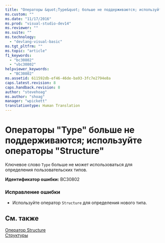 ```yaml
---
title: "Операторы &quot;Type&quot; больше не поддерживаются; используйте операторы &quot;Structure&quot; | Microsoft Docs"
ms.custom: ""
ms.date: "11/17/2016"
ms.prod: "visual-studio-dev14"
ms.reviewer: ""
ms.suite: ""
ms.technology: 
  - "devlang-visual-basic"
ms.tgt_pltfrm: ""
ms.topic: "article"
f1_keywords: 
  - "bc30802"
  - "vbc30802"
helpviewer_keywords: 
  - "BC30802"
ms.assetid: 611592db-ef46-46de-ba93-3fc7e2794e8a
caps.latest.revision: 8
caps.handback.revision: 8
author: "stevehoag"
ms.author: "shoag"
manager: "wpickett"
translationtype: Human Translation
---
```

# Операторы &quot;Type&quot; больше не поддерживаются; используйте операторы &quot;Structure&quot;
Ключевое слово `Type` больше не может использоваться для определения пользовательских типов.  
  
 **Идентификатор ошибки:** BC30802  
  
### Исправление ошибки  
  
-   Используйте оператор `Structure` для определения нового типа.  
  
## См. также  
 [Оператор Structure](../../visual-basic/language-reference/statements/structure-statement.md)   
 [Структуры](../../visual-basic/programming-guide/language-features/data-types/structures.md)